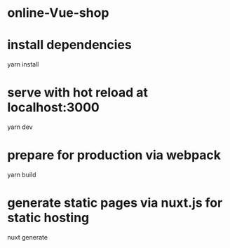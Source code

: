 # online-Vue-shop
# install dependencies
yarn install

# serve with hot reload at localhost:3000
yarn dev

# prepare for production via webpack
yarn build

# generate static pages via nuxt.js for static hosting
nuxt generate

